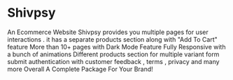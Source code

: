 # Shivpsy
An Ecommerce Website
Shivpsy provides you multiple pages for user interactions . it has a separate products section along with "Add To Cart" feature
More than 10+ pages with Dark Mode Feature
Fully Responsive with a bunch of animations
Different products section for multiple variant
form submit authentication with customer feedback , terms , privacy and many more
Overall A Complete Package For Your Brand!
